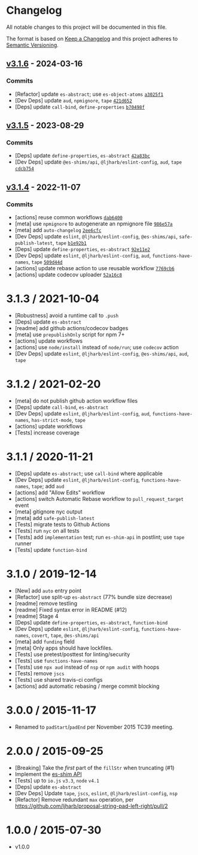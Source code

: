 # Changelog

All notable changes to this project will be documented in this file.

The format is based on [Keep a Changelog](https://keepachangelog.com/en/1.0.0/)
and this project adheres to [Semantic Versioning](https://semver.org/spec/v2.0.0.html).

## [v3.1.6](https://github.com/es-shims/String.prototype.padStart/compare/v3.1.5...v3.1.6) - 2024-03-16

### Commits

- [Refactor] update `es-abstract`; use `es-object-atoms` [`a3025f1`](https://github.com/es-shims/String.prototype.padStart/commit/a3025f14f75c25d7e2047c61374c1a75c31a345a)
- [Dev Deps] update `aud`, `npmignore`, `tape` [`421d652`](https://github.com/es-shims/String.prototype.padStart/commit/421d65225ab1889f74d88d7c4b2805cc90869b5a)
- [Deps] update `call-bind`, `define-properties` [`b70498f`](https://github.com/es-shims/String.prototype.padStart/commit/b70498ff8bbebc20bc74b81bda90eb6a86e0c861)

## [v3.1.5](https://github.com/es-shims/String.prototype.padStart/compare/v3.1.4...v3.1.5) - 2023-08-29

### Commits

- [Deps] update `define-properties`, `es-abstract` [`42a83bc`](https://github.com/es-shims/String.prototype.padStart/commit/42a83bca97668a418e349bac39fd477e7a8d05f9)
- [Dev Deps] update `@es-shims/api`, `@ljharb/eslint-config`, `aud`, `tape` [`cdcb754`](https://github.com/es-shims/String.prototype.padStart/commit/cdcb75415dc5ef06a4b4e0c053514b6325e6b485)

## [v3.1.4](https://github.com/es-shims/String.prototype.padStart/compare/v3.1.3...v3.1.4) - 2022-11-07

### Commits

- [actions] reuse common workflows [`dab6400`](https://github.com/es-shims/String.prototype.padStart/commit/dab6400b2f377c461a211170b8a8283a189d5688)
- [meta] use `npmignore` to autogenerate an npmignore file [`986e57a`](https://github.com/es-shims/String.prototype.padStart/commit/986e57a03638fc945d1555cd3be2a40e8530a82c)
- [meta] add `auto-changelog` [`2ee6cfc`](https://github.com/es-shims/String.prototype.padStart/commit/2ee6cfc98604b85d4b76d660e898a531499b12bb)
- [Dev Deps] update `eslint`, `@ljharb/eslint-config`, `@es-shims/api`, `safe-publish-latest`, `tape` [`b1e92b1`](https://github.com/es-shims/String.prototype.padStart/commit/b1e92b11fc20d13164ae892a356a3af817ffd9dc)
- [Deps] update `define-properties`, `es-abstract` [`92e11e2`](https://github.com/es-shims/String.prototype.padStart/commit/92e11e2ea6db9c4f895b0d1eab499ac0dedc5c5c)
- [Dev Deps] update `eslint`, `@ljharb/eslint-config`, `aud`, `functions-have-names`, `tape` [`509d44d`](https://github.com/es-shims/String.prototype.padStart/commit/509d44d79e889838fce63b745c4a06ccae52450c)
- [actions] update rebase action to use reusable workflow [`7769cb6`](https://github.com/es-shims/String.prototype.padStart/commit/7769cb66172b33a04490a240915584d0d4c71c8f)
- [actions] update codecov uploader [`52a16c8`](https://github.com/es-shims/String.prototype.padStart/commit/52a16c80f424067f0b5e430dd24f4a26ea154f4c)

<!-- auto-changelog-above -->

3.1.3 / 2021-10-04
=================
  * [Robustness] avoid a runtime call to `.push`
  * [Deps] update `es-abstract`
  * [readme] add github actions/codecov badges
  * [meta] use `prepublishOnly` script for npm 7+
  * [actions] update workflows
  * [actions] use `node/install` instead of `node/run`; use `codecov` action
  * [Dev Deps] update `eslint`, `@ljharb/eslint-config`, `@es-shims/api`, `aud`, `tape`

3.1.2 / 2021-02-20
=================
  * [meta] do not publish github action workflow files
  * [Deps] update `call-bind`, `es-abstract`
  * [Dev Deps] update `eslint`, `@ljharb/eslint-config`, `aud`, `functions-have-names`, `has-strict-mode`, `tape`
  * [actions] update workflows
  * [Tests] increase coverage

3.1.1 / 2020-11-21
=================
  * [Deps] update `es-abstract`; use `call-bind` where applicable
  * [Dev Deps] update `eslint`, `@ljharb/eslint-config`, `functions-have-names`, `tape`; add `aud`
  * [actions] add "Allow Edits" workflow
  * [actions] switch Automatic Rebase workflow to `pull_request_target` event
  * [meta] gitignore nyc output
  * [meta] add `safe-publish-latest`
  * [Tests] migrate tests to Github Actions
  * [Tests] run `nyc` on all tests
  * [Tests] add `implementation` test; run `es-shim-api` in postlint; use `tape` runner
  * [Tests] update `function-bind`

3.1.0 / 2019-12-14
=================
  * [New] add `auto` entry point
  * [Refactor] use split-up `es-abstract` (77% bundle size decrease)
  * [readme] remove testling
  * [readme] Fixed syntax error in README (#12)
  * [readme] Stage 4
  * [Deps] update `define-properties`, `es-abstract`, `function-bind`
  * [Dev Deps] update `eslint`, `@ljharb/eslint-config`, `functions-have-names`, `covert`, `tape`, `@es-shims/api`
  * [meta] add `funding` field
  * [meta] Only apps should have lockfiles.
  * [Tests] use pretest/posttest for linting/security
  * [Tests] use `functions-have-names`
  * [Tests] use `npx aud` instead of `nsp` or `npm audit` with hoops
  * [Tests] remove `jscs`
  * [Tests] use shared travis-ci configs
  * [actions] add automatic rebasing / merge commit blocking

3.0.0 / 2015-11-17
=================
  * Renamed to `padStart`/`padEnd` per November 2015 TC39 meeting.

2.0.0 / 2015-09-25
=================
  * [Breaking] Take the *first* part of the `fillStr` when truncating (#1)
  * Implement the [es-shim API](es-shims/api)
  * [Tests] up to `io.js` `v3.3`, `node` `v4.1`
  * [Deps] update `es-abstract`
  * [Dev Deps] Update `tape`, `jscs`, `eslint`, `@ljharb/eslint-config`, `nsp`
  * [Refactor] Remove redundant `max` operation, per https://github.com/ljharb/proposal-string-pad-left-right/pull/2

1.0.0 / 2015-07-30
=================
  * v1.0.0
